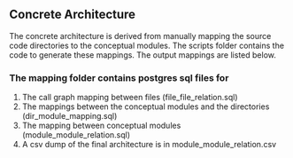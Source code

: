 ## Concrete Architecture
The concrete architecture is derived from manually mapping the source code directories to the conceptual modules. The scripts folder contains the code to generate these mappings. The output mappings are listed below.

### The mapping folder contains postgres sql files for
1. The call graph mapping between files (file_file_relation.sql)
2. The mappings between the conceptual modules and the directories (dir_module_mapping.sql)
3. The mapping between conceptual modules (module_module_relation.sql)
4. A csv dump of the final architecture is in module_module_relation.csv



